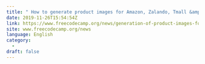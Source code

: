 ```yaml
---
title: " How to generate product images for Amazon, Zalando, Tmall &amp; Instagram "
date: 2019-11-26T15:54:54Z
link: https://www.freecodecamp.org/news/generation-of-product-images-for-amazon-zalando-tmall-instagram-asos/?utm_medium=RSS&utm_source=news.12bit.vn
site: www.freecodecamp.org/news
language: English
category:
  -   
draft: false
---
```

